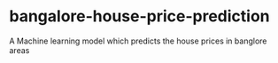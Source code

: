 # bangalore-house-price-prediction
A Machine learning model which predicts the house prices in banglore areas
